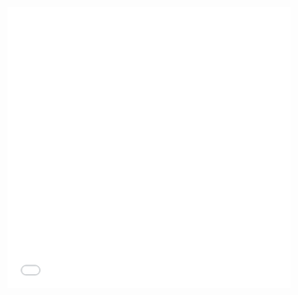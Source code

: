 <iframe width="100%" height="500" src="//jsrun.net/TJqKp/embedded/all/light/" allowfullscreen="allowfullscreen" frameborder="0"></iframe>